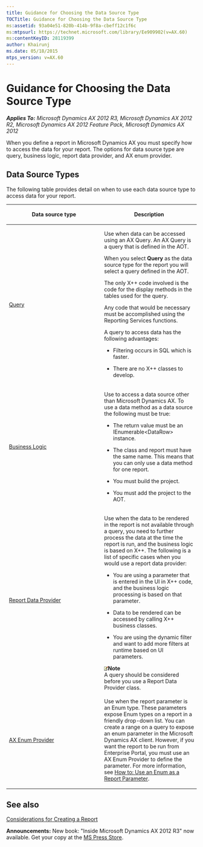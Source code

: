 ```yaml
---
title: Guidance for Choosing the Data Source Type
TOCTitle: Guidance for Choosing the Data Source Type
ms:assetid: 93a04e51-820b-414b-9f8a-cbeff12c1f6c
ms:mtpsurl: https://technet.microsoft.com/library/Ee909902(v=AX.60)
ms:contentKeyID: 28119399
author: Khairunj
ms.date: 05/18/2015
mtps_version: v=AX.60
---
```


# Guidance for Choosing the Data Source Type 


_**Applies To:** Microsoft Dynamics AX 2012 R3, Microsoft Dynamics AX 2012 R2, Microsoft Dynamics AX 2012 Feature Pack, Microsoft Dynamics AX 2012_

When you define a report in Microsoft Dynamics AX you must specify how to access the data for your report. The options for data source type are query, business logic, report data provider, and AX enum provider.

## Data Source Types

The following table provides detail on when to use each data source type to access data for your report.

<table>
<colgroup>
<col style="width: 50%" />
<col style="width: 50%" />
</colgroup>
<thead>
<tr class="header">
<th><p>Data source type</p></th>
<th><p>Description</p></th>
</tr>
</thead>
<tbody>
<tr class="odd">
<td><p><a href="using-queries-to-access-report-data.md">Query</a></p></td>
<td><p>Use when data can be accessed using an AX Query. An AX Query is a query that is defined in the AOT.</p>
<p>When you select <strong>Query</strong> as the data source type for the report you will select a query defined in the AOT.</p>
<p>The only X++ code involved is the code for the display methods in the tables used for the query.</p>
<p>Any code that would be necessary must be accomplished using the Reporting Services functions.</p>
<p>A query to access data has the following advantages:</p>
<ul>
<li><p>Filtering occurs in SQL which is faster.</p></li>
<li><p>There are no X++ classes to develop.</p></li>
</ul></td>
</tr>
<tr class="even">
<td><p><a href="using-business-logic-in-report-data-methods-to-access-report-data.md">Business Logic</a></p></td>
<td><p>Use to access a data source other than Microsoft Dynamics AX. To use a data method as a data source the following must be true:</p>
<ul>
<li><p>The return value must be an IEnumerable&lt;DataRow&gt; instance.</p></li>
<li><p>The class and report must have the same name. This means that you can only use a data method for one report.</p></li>
<li><p>You must build the project.</p></li>
<li><p>You must add the project to the AOT.</p></li>
</ul></td>
</tr>
<tr class="odd">
<td><p><a href="using-report-data-provider-classes-to-access-report-data.md">Report Data Provider</a></p></td>
<td><p>Use when the data to be rendered in the report is not available through a query, you need to further process the data at the time the report is run, and the business logic is based on X++. The following is a list of specific cases when you would use a report data provider:</p>
<ul>
<li><p>You are using a parameter that is entered in the UI in X++ code, and the business logic processing is based on that parameter.</p></li>
<li><p>Data to be rendered can be accessed by calling X++ business classes.</p></li>
<li><p>You are using the dynamic filter and want to add more filters at runtime based on UI parameters.</p></li>
</ul>
<div class="alert">
<div class="mtps-table">
<div class="mtps-row">
<img src="images/Dn527205.alert_note(AX.60).gif" title="Note" alt="Note" class="note" /><strong>Note</strong>
</div>
<div class="mtps-row">
A query should be considered before you use a Report Data Provider class.
</div>
</div>
</div></td>
</tr>
<tr class="even">
<td><p><a href="how-to-use-an-enum-as-a-report-parameter.md">AX Enum Provider</a></p></td>
<td><p>Use when the report parameter is an Enum type. These parameters expose Enum types on a report in a friendly drop-down list. You can create a range on a query to expose an enum parameter in the Microsoft Dynamics AX client. However, if you want the report to be run from Enterprise Portal, you must use an AX Enum Provider to define the parameter. For more information, see <a href="how-to-use-an-enum-as-a-report-parameter.md">How to: Use an Enum as a Report Parameter</a>.</p></td>
</tr>
</tbody>
</table>


## See also

[Considerations for Creating a Report](considerations-for-creating-a-report.md)

  
**Announcements:** New book: "Inside Microsoft Dynamics AX 2012 R3" now available. Get your copy at the [MS Press Store](https://www.microsoftpressstore.com/store/inside-microsoft-dynamics-ax-2012-r3-9780735685109).

